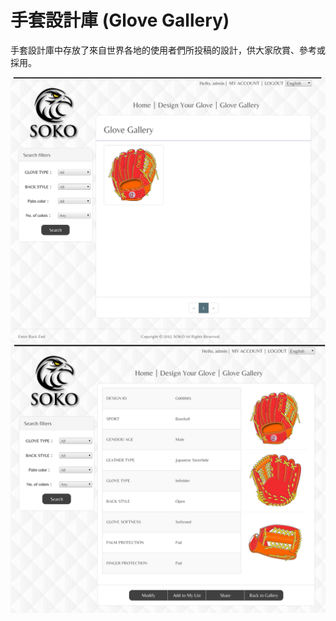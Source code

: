 # 手套設計庫 (Glove Gallery)
手套設計庫中存放了來自世界各地的使用者們所投稿的設計，供大家欣賞、參考或採用。

<img src="./src/images/glove_gallery1.png">

<img src="./src/images/glove_gallery2.png">

